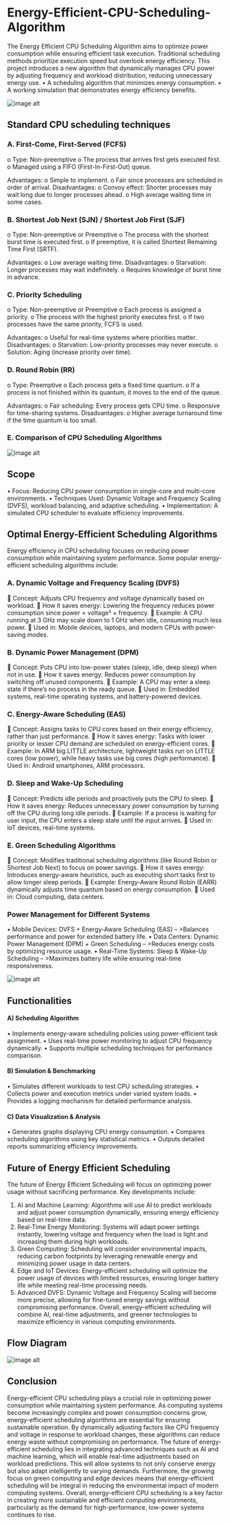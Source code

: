 # Energy-Efficient-CPU-Scheduling-Algorithm

The Energy Efficient CPU Scheduling Algorithm aims to optimize power consumption while ensuring efficient task execution. Traditional scheduling methods prioritize execution speed but overlook energy efficiency. This project introduces a new algorithm that dynamically manages CPU power by adjusting frequency and workload distribution, reducing unnecessary energy use.
•	A scheduling algorithm that minimizes energy consumption.
•	A working simulation that demonstrates energy efficiency benefits.

![image alt](https://github.com/FarazKhan001/Energy-Efficient-CPU-Scheduling-Algorithm/blob/276894b720509b7b1fbfa6d7d09c76364866f3c7/Picture1.jpg)

## Standard CPU scheduling techniques
### A.	First-Come, First-Served (FCFS)
o	Type: Non-preemptive
o	The process that arrives first gets executed first.
o	Managed using a FIFO (First-In-First-Out) queue.

Advantages:
o	Simple to implement.
o	Fair since processes are scheduled in order of arrival.
Disadvantages:
o	Convoy effect: Shorter processes may wait long due to longer processes ahead.
o	High average waiting time in some cases.


### B.	 Shortest Job Next (SJN) / Shortest Job First (SJF)
o	Type: Non-preemptive or Preemptive
o	The process with the shortest burst time is executed first.
o	If preemptive, it is called Shortest Remaining Time First (SRTF).

Advantages:
o	Low average waiting time.
Disadvantages:
o	Starvation: Longer processes may wait indefinitely.
o	Requires knowledge of burst time in advance.

### C.	Priority Scheduling
o	Type: Non-preemptive or Preemptive
o	Each process is assigned a priority.
o	The process with the highest priority executes first.
o	If two processes have the same priority, FCFS is used.

Advantages:
o	Useful for real-time systems where priorities matter.
Disadvantages:
o	Starvation: Low-priority processes may never execute.
o	Solution: Aging (increase priority over time).

### D.	Round Robin (RR)
o	Type: Preemptive
o	Each process gets a fixed time quantum.
o	If a process is not finished within its quantum, it moves to the end of the queue.

Advantages:
o	Fair scheduling: Every process gets CPU time.
o	Responsive for time-sharing systems.
Disadvantages:
o	Higher average turnaround time if the time quantum is too small.

### E.	Comparison of CPU Scheduling Algorithms
![image alt](https://github.com/FarazKhan001/Energy-Efficient-CPU-Scheduling-Algorithm/blob/276894b720509b7b1fbfa6d7d09c76364866f3c7/Screenshot%202025-03-23%20140724.png)

## Scope
•	Focus: Reducing CPU power consumption in single-core and multi-core environments.
•	Techniques Used: Dynamic Voltage and Frequency Scaling (DVFS), workload balancing, and adaptive scheduling.
•	Implementation: A simulated CPU scheduler to evaluate efficiency improvements.
 

## 	Optimal Energy-Efficient Scheduling Algorithms
Energy efficiency in CPU scheduling focuses on reducing power consumption while maintaining system performance. Some popular energy-efficient scheduling algorithms include:
### A. Dynamic Voltage and Frequency Scaling (DVFS)
🔹 Concept: Adjusts CPU frequency and voltage dynamically based on workload.
🔹 How it saves energy: Lowering the frequency reduces power consumption since power ∝ voltage²   × frequency.
🔹 Example: A CPU running at 3 GHz may scale down to 1 GHz when idle, consuming much less power.
🔹 Used in: Mobile devices, laptops, and modern CPUs with power-saving modes.

### B. Dynamic Power Management (DPM)
🔹 Concept: Puts CPU into low-power states (sleep, idle, deep sleep) when not in use.
🔹 How it saves energy: Reduces power consumption by switching off unused components.
🔹 Example: A CPU may enter a sleep state if there’s no process in the ready queue.
🔹 Used in: Embedded systems, real-time operating systems, and battery-powered devices.

### C. Energy-Aware Scheduling (EAS)
🔹 Concept: Assigns tasks to CPU cores based on their energy efficiency, rather than just performance.
🔹 How it saves energy: Tasks with lower priority or lesser CPU demand are scheduled on energy-efficient cores.
🔹 Example: In ARM big.LITTLE architecture, lightweight tasks run on LITTLE cores (low power), while heavy tasks use big cores (high performance).
🔹 Used in: Android smartphones, ARM processors.

### D. Sleep and Wake-Up Scheduling
🔹 Concept: Predicts idle periods and proactively puts the CPU to sleep.
🔹 How it saves energy: Reduces unnecessary power consumption by turning off the CPU during long idle periods.
🔹 Example: If a process is waiting for user input, the CPU enters a sleep state until the input arrives.
🔹 Used in: IoT devices, real-time systems.

### E. Green Scheduling Algorithms
🔹 Concept: Modifies traditional scheduling algorithms (like Round Robin or Shortest Job Next) to focus on power savings.
🔹 How it saves energy: Introduces energy-aware heuristics, such as executing short tasks first to allow longer sleep periods.
🔹 Example: Energy-Aware Round Robin (EARR) dynamically adjusts time quantum based on energy consumption.
🔹 Used in: Cloud computing, data centers.

### 	Power Management for Different Systems
•	Mobile Devices: DVFS + Energy-Aware Scheduling (EAS) – >Balances performance and power for extended battery life.
•	Data Centers: Dynamic Power Management (DPM) + Green Scheduling – >Reduces energy costs by optimizing resource usage.
•	Real-Time Systems: Sleep & Wake-Up Scheduling – >Maximizes battery life while ensuring real-time responsiveness.

![image alt](https://github.com/FarazKhan001/Energy-Efficient-CPU-Scheduling-Algorithm/blob/276894b720509b7b1fbfa6d7d09c76364866f3c7/Picture2.png)


## 	Functionalities
#### A)	Scheduling Algorithm
•	Implements energy-aware scheduling policies using power-efficient task assignment.
•	Uses real-time power monitoring to adjust CPU frequency dynamically.
•	Supports multiple scheduling techniques for performance comparison.
#### B)	Simulation & Benchmarking
•	Simulates different workloads to test CPU scheduling strategies.
•	Collects power and execution metrics under varied system loads.
•	Provides a logging mechanism for detailed performance analysis.
#### C)	Data Visualization & Analysis
•	Generates graphs displaying CPU energy consumption.
•	Compares scheduling algorithms using key statistical metrics.
•	Outputs detailed reports summarizing efficiency improvements.

## 	Future of Energy Efficient Scheduling
The future of Energy Efficient Scheduling will focus on optimizing power usage without sacrificing performance. Key developments include:
1.	AI and Machine Learning: Algorithms will use AI to predict workloads and adjust power consumption dynamically, ensuring energy efficiency based on real-time data.
2.	Real-Time Energy Monitoring: Systems will adapt power settings instantly, lowering voltage and frequency when the load is light and increasing them during high workloads.
3.	Green Computing: Scheduling will consider environmental impacts, reducing carbon footprints by leveraging renewable energy and minimizing power usage in data centers.
4.	Edge and IoT Devices: Energy-efficient scheduling will optimize the power usage of devices with limited resources, ensuring longer battery life while meeting real-time processing needs.
5.	Advanced DVFS: Dynamic Voltage and Frequency Scaling will become more precise, allowing for fine-tuned energy savings without compromising performance.
Overall, energy-efficient scheduling will combine AI, real-time adjustments, and greener technologies to maximize efficiency in various computing environments.


 ## Flow Diagram
![image alt](https://github.com/FarazKhan001/Energy-Efficient-CPU-Scheduling-Algorithm/blob/276894b720509b7b1fbfa6d7d09c76364866f3c7/11.jpg)

## 	Conclusion
Energy-efficient CPU scheduling plays a crucial role in optimizing power consumption while maintaining system performance. As computing systems become increasingly complex and power consumption concerns grow, energy-efficient scheduling algorithms are essential for ensuring sustainable operation. By dynamically adjusting factors like CPU frequency and voltage in response to workload changes, these algorithms can reduce energy waste without compromising on performance.
The future of energy-efficient scheduling lies in integrating advanced techniques such as AI and machine learning, which will enable real-time adjustments based on workload predictions. This will allow systems to not only conserve energy but also adapt intelligently to varying demands. Furthermore, the growing focus on green computing and edge devices means that energy-efficient scheduling will be integral in reducing the environmental impact of modern computing systems.
Overall, energy-efficient CPU scheduling is a key factor in creating more sustainable and efficient computing environments, particularly as the demand for high-performance, low-power systems continues to rise.
